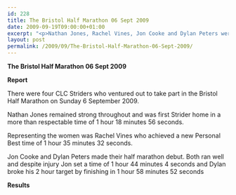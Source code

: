 ```yaml
---
id: 228
title: The Bristol Half Marathon 06 Sept 2009
date: 2009-09-19T09:00:00+01:00
excerpt: "<p>Nathan Jones, Rachel Vines, Jon Cooke and Dylan Peters were the four intrepid CLC Striders who ventured out to take part in the Bristol Half Marathon on Sunday 6 September 2009. Check out the report below to see how they got on Rachel Vines, Women's vice club captain The Bristol Half 06 Sept 2009 Photos Report Results</p>"
layout: post
permalink: /2009/09/The-Bristol-Half-Marathon-06-Sept-2009/
---
```

**The Bristol Half Marathon 06 Sept 2009**

**<a name="Report"><a name="Report"></a>Report</a>**</p> 

There were four CLC Striders who ventured out to take part in the Bristol Half Marathon on Sunday 6 September 2009. 

Nathan Jones remained strong throughout and was first Strider home in a more than respectable time of 1 hour 18 minutes 56 seconds.

Representing the women was Rachel Vines who achieved a new Personal Best time of 1 hour 35 minutes 32 seconds.

Jon Cooke and Dylan Peters made their half marathon debut. Both ran well and despite injury Jon set a time of 1 hour 44 minutes 4 seconds and Dylan broke his 2 hour target by finishing in 1 hour 58 minutes 52 seconds

**<a name="Theresults"></a><a name="The" results=""></a>Results**

<map name="100109w.jpg">
  <area shape="RECT" coords="677,27,696,48" alt="Race Winner" />
  
  <area shape="RECT" coords="379,28,393,45" alt="Sarah Greef" />
  
  <area shape="RECT" coords="354,28,368,46" alt="Rachel Vines" />
  
  <area shape="RECT" coords="303,28,318,46" alt="Anna Maughan" />
  
  <area shape="RECT" coords="206,28,220,46" alt="Dawn Addinall" />
  
  <area shape="RECT" coords="86,28,103,46" alt="Alex Evans" />
</map>

<map name="100109m.jpg">
  <area shape="RECT" coords="63,31,76,45" alt="Clive Scott" />
  
  <area shape="RECT" coords="112,32,121,44" alt="Paul Davies" />
  
  <area shape="RECT" coords="118,32,129,43" alt="Paul Stonuary" />
  
  <area shape="RECT" coords="223,29,236,47" alt="James Gibbs" />
  
  <area shape="RECT" coords="255,29,264,42" alt="David Smeath" />
  
  <area shape="RECT" coords="263,28,272,43" alt="Chris Hale" />
  
  <area shape="RECT" coords="275,31,288,45" alt="Rob Shute" />
  
  <area shape="RECT" coords="308,31,321,45" alt="Billy Bradshaw" />
  
  <area shape="RECT" coords="582,29,594,46" alt="Will Ferguson" />
  
  <area shape="RECT" coords="680,30,694,45" alt="Race Winner" />
</map>